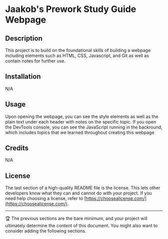 # Jaakob's Prework Study Guide Webpage

## Description

This project is to build on the foundational skills of building a webpage including elements such as HTML, CSS, Javascript, and Git as well as contain notes for further use.

## Installation

N/A

## Usage

Upon opening the webpage, you can see the style elements as well as the plain text under each header with notes on the specific topic. If you open the DevTools console, you can see the JavaScript running in the backround, which includes topics that we learned throughout creating this webpage

## Credits

N/A

## License

The last section of a high-quality README file is the license. This lets other developers know what they can and cannot do with your project. If you need help choosing a license, refer to [https://choosealicense.com/](https://choosealicense.com/).

---

🏆 The previous sections are the bare minimum, and your project will ultimately determine the content of this document. You might also want to consider adding the following sections.
